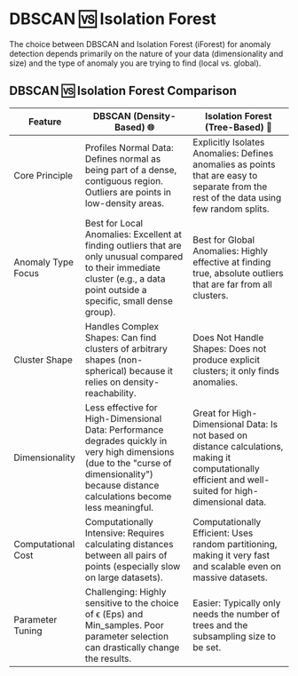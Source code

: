 #  DBSCAN 🆚 Isolation Forest

The choice between DBSCAN and Isolation Forest (iForest) for anomaly detection depends primarily on the nature of your data (dimensionality and size) and the type of anomaly you are trying to find (local vs. global).

## DBSCAN 🆚 Isolation Forest Comparison

|Feature|	DBSCAN (Density-Based) 🌐|	Isolation Forest (Tree-Based) 🌲|
|--------|---|---|
|Core Principle|	Profiles Normal Data: Defines normal as being part of a dense, contiguous region. Outliers are points in low-density areas.|	Explicitly Isolates Anomalies: Defines anomalies as points that are easy to separate from the rest of the data using few random splits.|
|Anomaly Type Focus|	Best for Local Anomalies: Excellent at finding outliers that are only unusual compared to their immediate cluster (e.g., a data point outside a specific, small dense group).|	Best for Global Anomalies: Highly effective at finding true, absolute outliers that are far from all clusters.|
|Cluster Shape|	Handles Complex Shapes: Can find clusters of arbitrary shapes (non-spherical) because it relies on density-reachability.|	Does Not Handle Shapes: Does not produce explicit clusters; it only finds anomalies.|
|Dimensionality|	Less effective for High-Dimensional Data: Performance degrades quickly in very high dimensions (due to the "curse of dimensionality") because distance calculations become less meaningful.|	Great for High-Dimensional Data: Is not based on distance calculations, making it computationally efficient and well-suited for high-dimensional data.|
|Computational Cost|	Computationally Intensive: Requires calculating distances between all pairs of points (especially slow on large datasets).|	Computationally Efficient: Uses random partitioning, making it very fast and scalable even on massive datasets.|
|Parameter Tuning|	Challenging: Highly sensitive to the choice of ϵ (Eps) and Min_samples. Poor parameter selection can drastically change the results.|	Easier: Typically only needs the number of trees and the subsampling size to be set.|
